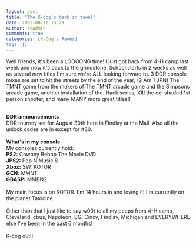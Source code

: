 ```yaml
---
layout: post
title: "The K-dog's back in town!"
date: 2003-08-12 15:29
author: rcadmin
comments: true
categories: [K-Dog's Raves]
tags: []
---
```

Well friends, it's been a LOOOONG time! I just got back from 4-H camp last week and now it's back to the grindstone. School starts in 2 weeks as well as several new titles I'm sure we're ALL looking forward to. 3 DDR console mixes are set to hit the streets by the end of the year, (2 Am 1 JPN) The TMNT game from the makers of The TMNT arcade game and the Simpsons arcade game, another installation of the .Hack series, XIII the cel shaded 1st person shooter, and many MANY more great titles!!
<br />

<br />
<B>DDR announcements</b>
<br />
DDR tourney set for August 30th here in Findlay at the Mall. Also all the unlock codes are in except for #30.
<br />

<br />
<B>What's in my console</B>
<br />
My consoles currently hold:
<br />
<B>PS2:</B> Cowboy Bebop The Movie DVD
<br />
<B>JPS2:</B> Pop N Music 8
<br />
<B>Xbox:</B> SW: KOTOR
<br />
<B>GCN:</B> MMNT
<br />
<B>GBASP:</B> MMBN2
<br />

<br />
My main focus is on KOTOR. I'm 14 hours in and loving it! I'm currently on the planet Tatooine.
<br />

<br />
Other than that I just like to say w00t to all my peeps from 4-H camp, Cleveland, cbus, Napoleon, BG, Cincy, Findlay, Michigan and EVERYWHERE else I've been in the past 6 months!
<br />

<br />
K-dog out!!
